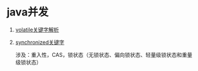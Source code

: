 # java并发

1. [volatile关键字解析](https://www.cnblogs.com/dolphin0520/p/3920373.html)

2. [synchronized关键字](https://www.cnblogs.com/yuanqinnan/p/11126887.html)

   涉及：重入性，CAS，锁状态（无锁状态、偏向锁状态、轻量级锁状态和重量级锁状态）

   ​

